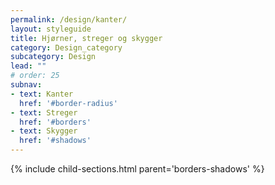 ```yaml
---
permalink: /design/kanter/
layout: styleguide
title: Hjørner, streger og skygger
category: Design_category
subcategory: Design
lead: ""
# order: 25
subnav:
- text: Kanter
  href: '#border-radius'
- text: Streger
  href: '#borders'
- text: Skygger
  href: '#shadows'
---
```


{% include child-sections.html parent='borders-shadows' %}


